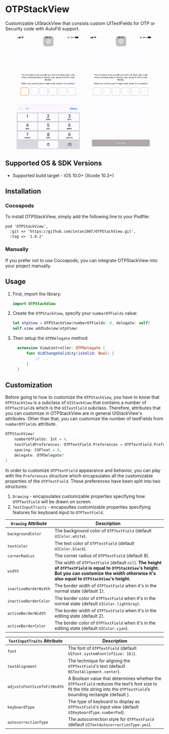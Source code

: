 # OTPStackView
Customizable UIStackView that consists custom UITextFields for OTP or Security code with AutoFill support.

<p align="center" width="100%">
    <img src="images/basic_utility.gif" alt="Basic OTPStackView utility" title="Preview of the basic utility" width="40%" style="margin-right:5%" />
    <img src="images/autofill_from_message.gif" alt="AutoFill support" title="Preview of the AutoFill support" width="40%" />
</p>

## Supported OS & SDK Versions
- Supported build target - iOS 10.0+ (Xcode 10.3+)

## Installation
### Cocoapods
To install OTPStackView, simply add the following line to your Podfile:
```
pod 'OTPStackView', 
  :git => 'https://github.com/intan1907/OTPStackView.git', 
  :tag => '1.0.2'
```
### Manually
If you prefer not to use Cocoapods, you can integrate OTPStackView into your project manually.

## Usage
1. First, import the library:
    ```swift
    import OTPStackView
    ```
2. Create the `OTPStackView`, specify your `numberOfFields` value:
    ```swift
    let otpView = OTPStackView(numberOfFields: 6, delegate: self)
    self.view.addSubview(otpView)
    ```
3. Then setup the `OTPDelegate` method:
    ```swift
      extension ViewController: OTPDelegate {
          func didChangeValidity(isValid: Bool) {
              // ...
          }
      }
    ```

## Customization
Before going to how to customize the `OTPStackView`, you have to know that `OTPStackView` is a subclass of `UIStackView` that contains a number of `OTPTextField`s which is the `UITextField` subclass. Therefore, attributes that you can customize in OTPStackView are in general UIStackView's attributes. Other than that, you can customize the number of textFields from `numberOfFields` attribute.

```swift
OTPStackView(
    numberOfFields: Int = 4,
    textFieldPreferences: OTPTextField.Preferences = OTPTextField.Preferences(),
    spacing: CGFloat = 8,
    delegate: OTPDelegate?
)
```

In order to customize `OTPTextField` appearance and behavior, you can play with the `Preferences` structure which encapsulates all the customizable properties of the `OTPTextField`. These preferences have been split into two structures:
1. `Drawing` - encapsulates customizable properties specifying how `OTPTextField` will be drawn on screen.
2. `TextInputTraits` - encapsultes customizable properties specifying features for keyboard input to `OTPTextField`.

| `Drawing` Attribute  | Description           |
|----------------------|-----------------------|
| `backgroundColor`    | The background color of `OTPTextField` (default `UIColor.white`).
| `textColor`          | The text color of `OTPTextField` (default `UIColor.black`).
| `cornerRadius`       | The corner radius of `OTPTextField` (default 8).
| `width`              | The width of `OTPTextField` (default `nil`). **The height of `OTPTextField` is equal to `OTPStackView`'s height. But you can customize the width otherwise it's also equal to `OTPStackView`'s height.**
| `inactiveBorderWidth`| The border width of `OTPTextField` when it's in the normal state (default 1).
| `inactiveBorderColor`| The border color of `OTPTextField` when it's in the normal state (default `UIColor.lightGray`).
| `activeBorderWidth`  | The border width of `OTPTextField` when it's in the editing state (default 2).
| `activeBorderColor`  | The border color of `OTPTextField` when it's in the editing state (default `UIColor.cyan`).

| `TextInputTraits` Attribute  | Description           |
|------------------------------|-----------------------|
| `font`                       | The font of `OTPTextField` (default `UIFont.systemFont(ofSize: 16)`).
| `textAlignment`              |   The technique for aligning the `OTPTextField`'s text (default `NSTextAlignment.center`).
| `adjustsFontSizeToFitWidth`  | A Boolean value that determines whether the `OTPTextField` reduces the text’s font size to fit the title string into the `OTPTextField`’s bounding rectangle (default ).
| `keyboardType`               | The type of keyboard to display as `OTPTextField`'s input view (default `UIKeyboardType.numberPad`).
| `autocorrectionType`         | The autocorrection style for `OTPTextField` (default `UITextAutocorrectionType.yes`).